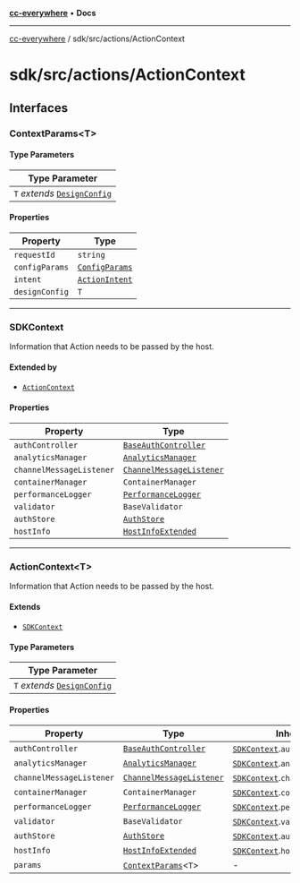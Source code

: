 [**cc-everywhere**](../../../index.md) • **Docs**

***

[cc-everywhere](../../../index.md) / sdk/src/actions/ActionContext

# sdk/src/actions/ActionContext

## Interfaces

### ContextParams\<T\>

#### Type Parameters

| Type Parameter |
| ------ |
| `T` *extends* [`DesignConfig`](../../../shared/src/types/DesignConfig.md#designconfig) |

#### Properties

| Property | Type |
| ------ | ------ |
| `requestId` | `string` |
| `configParams` | [`ConfigParams`](../../../shared/src/types/HostInfo.md#configparams) |
| `intent` | [`ActionIntent`](../../../shared/src/types/ActionIntent.md#actionintent) |
| `designConfig` | `T` |

***

### SDKContext

Information that Action needs to be passed by the host.

#### Extended by

- [`ActionContext`](ActionContext.md#actioncontextt)

#### Properties

| Property | Type |
| ------ | ------ |
| `authController` | [`BaseAuthController`](../auth/BaseAuthController.md#baseauthcontroller) |
| `analyticsManager` | [`AnalyticsManager`](../analytics/AnalyticsManager.md#analyticsmanager) |
| `channelMessageListener` | [`ChannelMessageListener`](../../../shared/src/messenger/ChannelMessageListener.md#channelmessagelistener) |
| `containerManager` | `ContainerManager` |
| `performanceLogger` | [`PerformanceLogger`](../performance/PerformanceLogger.md#performancelogger) |
| `validator` | `BaseValidator` |
| `authStore` | [`AuthStore`](../auth/AuthStore.md#authstore) |
| `hostInfo` | [`HostInfoExtended`](../../../shared/src/types/HostInfo.md#hostinfoextended) |

***

### ActionContext\<T\>

Information that Action needs to be passed by the host.

#### Extends

- [`SDKContext`](ActionContext.md#sdkcontext)

#### Type Parameters

| Type Parameter |
| ------ |
| `T` *extends* [`DesignConfig`](../../../shared/src/types/DesignConfig.md#designconfig) |

#### Properties

| Property | Type | Inherited from |
| ------ | ------ | ------ |
| `authController` | [`BaseAuthController`](../auth/BaseAuthController.md#baseauthcontroller) | [`SDKContext`](ActionContext.md#sdkcontext).`authController` |
| `analyticsManager` | [`AnalyticsManager`](../analytics/AnalyticsManager.md#analyticsmanager) | [`SDKContext`](ActionContext.md#sdkcontext).`analyticsManager` |
| `channelMessageListener` | [`ChannelMessageListener`](../../../shared/src/messenger/ChannelMessageListener.md#channelmessagelistener) | [`SDKContext`](ActionContext.md#sdkcontext).`channelMessageListener` |
| `containerManager` | `ContainerManager` | [`SDKContext`](ActionContext.md#sdkcontext).`containerManager` |
| `performanceLogger` | [`PerformanceLogger`](../performance/PerformanceLogger.md#performancelogger) | [`SDKContext`](ActionContext.md#sdkcontext).`performanceLogger` |
| `validator` | `BaseValidator` | [`SDKContext`](ActionContext.md#sdkcontext).`validator` |
| `authStore` | [`AuthStore`](../auth/AuthStore.md#authstore) | [`SDKContext`](ActionContext.md#sdkcontext).`authStore` |
| `hostInfo` | [`HostInfoExtended`](../../../shared/src/types/HostInfo.md#hostinfoextended) | [`SDKContext`](ActionContext.md#sdkcontext).`hostInfo` |
| `params` | [`ContextParams`](ActionContext.md#contextparamst)\<`T`\> | - |

